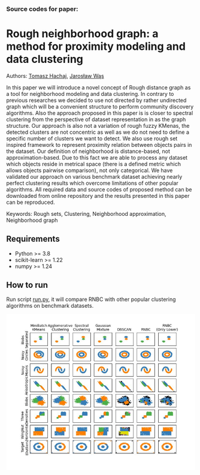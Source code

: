 ### Source codes for paper:

# Rough neighborhood graph: a method for proximity modeling and data clustering 

Authors: [Tomasz Hachaj](https://home.agh.edu.pl/~thachaj/),
[Jarosław Wąs](https://home.agh.edu.pl/~jarek/)

In this paper we will introduce a novel concept of Rough distance graph as a tool for neighborhood modeling and data clustering. In contrary to previous researches we decided to use not directed by rather undirected graph which will be a convenient structure to perform community discovery algorithms. Also the approach proposed in this paper is is closer to spectral clustering from the perspective of dataset representation in as the graph structure. Our approach is also not a variation of rough fuzzy KMenas, the detected clusters are not concentric as well as we do not need to define a specific number of clusters we want to detect. We also use rough set inspired framework to represent proximity relation between objects pairs in the dataset. Our definition of neighborhood is distance-based, not approximation-based. Due to this fact we are able to process any dataset which objects reside in metrical space (there is a defined metric which allows objects pairwise comparison), not only categorical. We have validated our approach on various benchmark dataset achieving nearly perfect clustering results which overcome limitations of other popular algorithms. All required data and source codes of proposed method can be downloaded from online repository and the results presented in this paper can be reproduced.


Keywords: Rough sets, Clustering, Neighborhood approximation, Neighborhood graph

## Requirements

- Python >= 3.8
- scikit-learn >= 1.22
- numpy >= 1.24

## How to run

Run script [run.py](run.py), it will compare RNBC 
with other popular clustering algorithms on benchmark datasets.

![res.jpeg](res.jpeg)